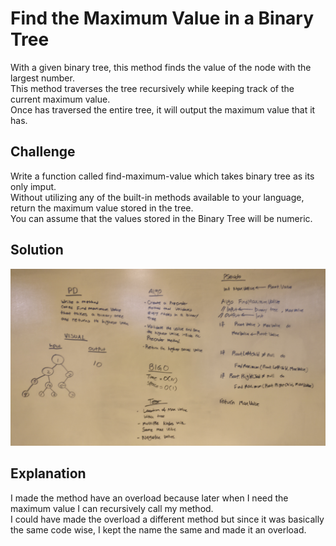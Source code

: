 # Find the Maximum Value in a Binary Tree
With a given binary tree, this method finds the value of the node with the largest number.  
This method traverses the tree recursively while keeping track of the current maximum value.  
Once has traversed the entire tree, it will output the maximum value that it has.  

## Challenge
Write a function called find-maximum-value which takes binary tree as its only imput.  
Without utilizing any of the built-in methods available to your language, return the maximum value stored in the tree.  
You can assume that the values stored in the Binary Tree will be numeric.  

## Solution
![Finding the Maximum Value in a Binary Tree](../../assets/find-maximum-value-binary-tree.jpg)  

## Explanation
I made the method have an overload because later when I need the maximum value I can recursively call my method.  
I could have made the overload a different method but since it was basically the same code wise, 
I kept the name the same and made it an overload.  